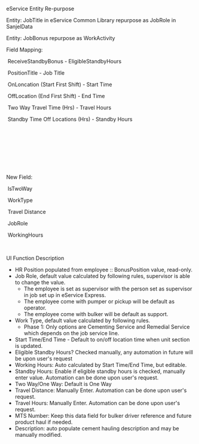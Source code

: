 eService Entity Re-purpose



Entity:  JobTitle in eService Common Library repurpose as JobRole in SanjelData



Entity: JobBonus repurpose as WorkActivity

Field Mapping:  

​	ReceiveStandbyBonus  - EligibleStandbyHours

​	PositionTitle - Job Title

​	OnLoncation (Start First Shift) - Start Time

​	OffLocation (End First Shift) - End Time

​	Two Way Travel Time (Hrs) - Travel Hours

​	Standby Time Off Locations (Hrs) -  Standby Hours 

​	

​	

​	

​	



New Field:

​	IsTwoWay

​	WorkType

​	Travel Distance

​	JobRole

​	WorkingHours

​	



UI Function Description

- HR Position populated from employee :: BonusPosition value, read-only. 
- Job Role, default value calculated by following rules, supervisor is able to change the value.
  - The employee is set as supervisor with the person set as supervisor in  job set up in eService Express.
  - The employee come with pumper or pickup will be default as operator.
  - The employee come with bulker will be default as support.
- Work Type, default value calculated by following rules.
  - Phase 1: Only options are Cementing Service and Remedial Service which depends on the job service line.
- Start Time/End Time - Default to on/off location time when unit section is updated.
- Eligible Standby Hours?  Checked manually, any automation in future will be upon user's request
- Working Hours: Auto calculated by Start Time/End Time, but editable.
- Standby Hours:  Enable if eligible standby hours is checked, manually enter value. Automation can be done upon user's request.
- Two Way/One Way: Default is One Way
- Travel Distance: Manually Enter. Automation can be done upon user's request.
- Travel Hours: Manually Enter. Automation can be done upon user's request.
- MTS Number: Keep this data field for bulker driver reference and future product haul if needed.
- Description: auto populate cement hauling description and may be manually modified. 